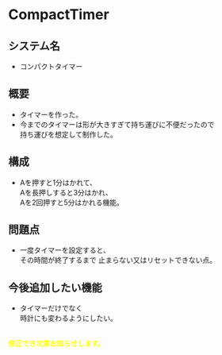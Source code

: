# CompactTimer

## システム名
* コンパクトタイマー

## 概要
* タイマーを作った。
* 今までのタイマーは形が大きすぎて持ち運びに不便だったので<br>持ち運びを想定して制作した。

## 構成
* Aを押すと1分はかれて、
<br>Aを長押しすると3分はかれ、
<br>Aを2回押すと5分はかれる機能。

## 問題点
* 一度タイマーを設定すると、
<br>その時間が終了するまで
止まらない又はリセットできない点。

## 今後追加したい機能
* タイマーだけでなく
<br>時計にも変わるようにしたい。

<br><font color="yellow">**修正でき次第お知らせします。**</font>
